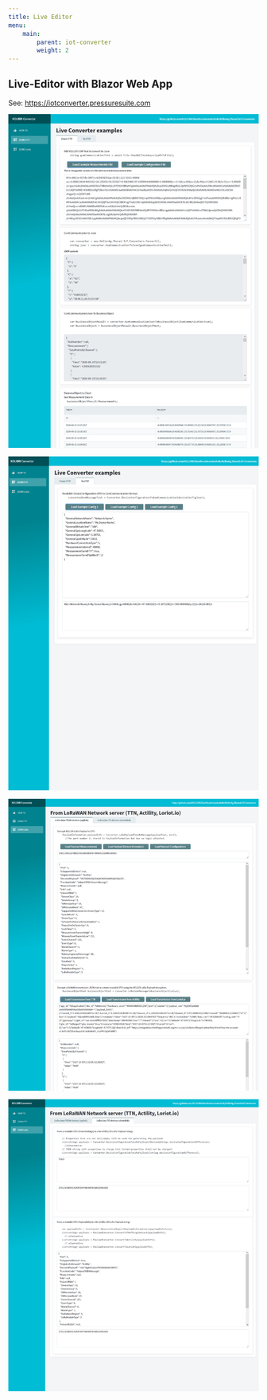 ```yaml
---
title: Live Editor
menu:
    main:
        parent: iot-converter
        weight: 2
---
```

## Live-Editor with Blazor Web App

See: https://iotconverter.pressuresuite.com

![Readme.LiveEditor.FromFtp](https://raw.githubusercontent.com/KELLERAGfuerDruckmesstechnik/KellerAg.Shared.IoT.Converters/master/Readme.LiveEditor.FromFtp.png?raw=true) 

![Readme.LiveEditor.ToFtp.png](https://raw.githubusercontent.com/KELLERAGfuerDruckmesstechnik/KellerAg.Shared.IoT.Converters/master/Readme.LiveEditor.ToFtp.png?raw=true) 

![Readme.LiveEditor.FromLoRaDevice](https://raw.githubusercontent.com/KELLERAGfuerDruckmesstechnik/KellerAg.Shared.IoT.Converters/master/Readme.LiveEditor.FromLoRaDevice.png?raw=true) 

![Readme.LiveEditor.ToLoRaDevice](https://raw.githubusercontent.com/KELLERAGfuerDruckmesstechnik/KellerAg.Shared.IoT.Converters/master/Readme.LiveEditor.ToLoRaDevice.png?raw=true)
